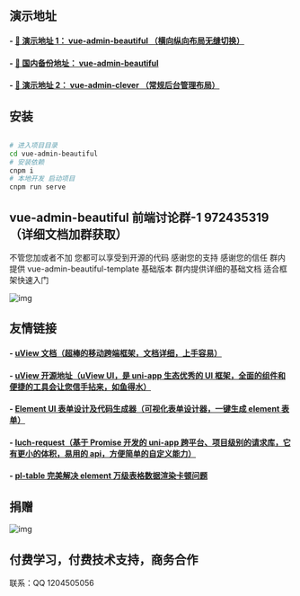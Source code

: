 ## 演示地址

#### - [🚀 演示地址 1： vue-admin-beautiful （横向纵向布局无缝切换）](http://beautiful.panm.cn/vue-admin-beautiful/)

#### - [🚀 国内备份地址： vue-admin-beautiful](https://chu1204505056.gitee.io/vue-admin-beautiful/)

#### - [🚀 演示地址 2： vue-admin-clever （常规后台管理布局）](http://beautiful.panm.cn/vue-admin-clever/)

## 安装

```bash

# 进入项目目录
cd vue-admin-beautiful
# 安装依赖
cnpm i
# 本地开发 启动项目
cnpm run serve
```

## vue-admin-beautiful 前端讨论群-1 972435319（详细文档加群获取）

不管您加或者不加 您都可以享受到开源的代码 感谢您的支持 感谢您的信任 群内提供 vue-admin-beautiful-template 基础版本 群内提供详细的基础文档 适合框架快速入门

![img](https://chu1204505056.gitee.io/byui-bookmarks/img/ewm.png)

<!-- ## vue-admin-beautiful 前端讨论群-VIP 805808910

群内问题优先回答 群主每周在线授课 提供脚手架搭建在线指导 组件封装方法指导 NPM 发包开发组件指导（需付费 100，帮助你的同时也帮了群主，感谢信任）群内提供专属 VIP 文档 能快速掌握脚手架搭建 开发工具配置的技巧（其实 50%的重复工作都可以靠工具来完成） 如有需要加作者 QQ 1204505056（加作者的前提是您愿意尊重知识，为人谦逊，不糟蹋开原作者的善良，如果你习惯了白嫖，那我尊重不同的声音，如果你觉得贵，请忽略。。。）

![image](https://chu1204505056.gitee.io/byui-bookmarks/img/ewm_vip.png) -->

## 友情链接

#### - [uView 文档（超棒的移动跨端框架，文档详细，上手容易）](https://uviewui.com/)

#### - [uView 开源地址（uView UI，是 uni-app 生态优秀的 UI 框架，全面的组件和便捷的工具会让您信手拈来，如鱼得水）](https://github.com/YanxinNet/uView/)

#### - [Element UI 表单设计及代码生成器（可视化表单设计器，一键生成 element 表单）](https://github.com/JakHuang/form-generator/)

#### - [luch-request（基于 Promise 开发的 uni-app 跨平台、项目级别的请求库，它有更小的体积，易用的 api，方便简单的自定义能力）](https://www.quanzhan.co/luch-request/)

#### - [pl-table 完美解决 element 万级表格数据渲染卡顿问题](https://github.com/livelyPeng/pl-table)

## 捐赠

![img](https://chu1204505056.gitee.io/byui-bookmarks/img/donation.png)

## 付费学习，付费技术支持，商务合作

联系：QQ 1204505056
